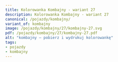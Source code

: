 ```yaml
---
title: Kolorowanka Kombajny - wariant 27
description: Kolorowanka Kombajny - wariant 27
canonical: /pojazdy/kombajny/
variant_of: kombajny
image: /pojazdy/kombajny/27/kombajny-27.svg
pdf: /pojazdy/kombajny/27/kombajny-27.pdf
alt: "kombajny – pobierz i wydrukuj kolorowankę"
tags:
- pojazdy
- kombajny
---
```

